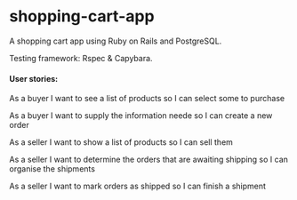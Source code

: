 # shopping-cart-app

A shopping cart app using Ruby on Rails and PostgreSQL.

Testing framework: Rspec & Capybara.

#### User stories:

As a buyer
I want to see a list of products 
so I can select some to purchase

As a buyer
I want to supply the information neede
so I can create a new order

As a seller
I want to show a list of products
so I can sell them

As a seller
I want to determine the orders that are awaiting shipping
so I can organise the shipments

As a seller
I want to mark orders as shipped
so I can finish a shipment

